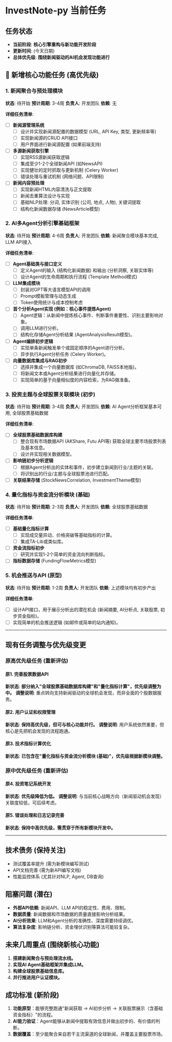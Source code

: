 # InvestNote-py 当前任务

## 任务状态
- **当前阶段**: **核心引擎重构与新功能开发阶段**
- **更新时间**: (今天日期)
- **总体优先级**: **围绕新闻驱动的AI机会发现功能进行**

## 🚀 新增核心功能任务 (高优先级)

### 1. 新闻聚合与预处理模块
**状态**: 待开始
**预计周期**: 3-4周
**负责人**: 开发团队
**依赖**: 无

**详细任务清单**:
- [ ] **新闻源管理系统**
    - [ ] 设计并实现新闻源配置的数据模型 (URL, API Key, 类型, 更新频率等)
    - [ ] 实现新闻源的CRUD API接口
    - [ ] 用户界面进行新闻源配置 (如果前端支持)
- [ ] **多源新闻获取引擎**
    - [ ] 实现RSS源新闻获取逻辑
    - [ ] 集成至少1-2个全球新闻API (如NewsAPI)
    - [ ] 实现健壮的定时抓取与更新机制 (Celery Worker)
    - [ ] 错误处理与重试机制 (网络问题、API限制)
- [ ] **新闻内容预处理**
    - [ ] 实现新闻HTML内容清洗与正文提取
    - [ ] 新闻去重算法设计与实现
    - [ ] 基础NLP处理: 分词, 实体识别 (公司, 地点, 人物), 关键词提取
    - [ ] 结构化新闻数据存储 (NewsArticle模型)

### 2. AI多Agent分析引擎基础框架
**状态**: 待开始
**预计周期**: 4-6周
**负责人**: 开发团队
**依赖**: 新闻聚合模块基本完成, LLM API接入

**详细任务清单**:
- [ ] **Agent基础类与接口定义**
    - [ ] 定义Agent的输入 (结构化新闻数据) 和输出 (分析洞察, 关联实体等)
    - [ ] 设计Agent的生命周期和执行流程 (Template Method模式)
- [ ] **LLM集成模块**
    - [ ] 封装对GPT等大语言模型API的调用
    - [ ] Prompt模板管理与动态生成
    - [ ] Token使用统计与成本控制考虑
- [ ] **首个分析Agent实现 (例如：核心事件提炼Agent)**
    - [ ] Agent逻辑：从新闻中提炼核心事件、判断事件重要性、识别主要影响对象。
    - [ ] 调用LLM进行分析。
    - [ ] 结构化存储Agent分析结果 (AgentAnalysisResult模型)。
- [ ] **Agent编排初步逻辑**
    - [ ] 实现单条新闻触发单个或固定顺序的Agent进行分析。
    - [ ] 异步执行Agent分析任务 (Celery Worker)。
- [ ] **向量数据库集成与RAG初步**
    - [ ] 选择并集成一个向量数据库 (如ChromaDB, FAISS本地版)。
    - [ ] 将新闻文本或Agent分析结果进行向量化并存储。
    - [ ] 实现简单的基于向量相似度的内容检索，为RAG做准备。

### 3. 投资主题与全球股票关联模块 (初步)
**状态**: 待开始
**预计周期**: 3-4周
**负责人**: 开发团队
**依赖**: AI Agent分析框架基本可用, 全球股票基础数据

**详细任务清单**:
- [ ] **全球股票基础数据库构建**
    - [ ] 整合现有市场数据API (AKShare, Futu API等) 获取全球主要市场股票列表及基本信息。
    - [ ] 设计并实现相关数据模型。
- [ ] **影响链初步分析逻辑**
    - [ ] 根据Agent分析出的实体和事件，初步建立新闻到行业/主题的关联。
    - [ ] 将识别出的行业/主题与全球股票池进行匹配。
- [ ] **关联结果存储** (StockNewsCorrelation, InvestmentTheme模型)

### 4. 量化指标与资金流分析模块 (基础)
**状态**: 待开始
**预计周期**: 2-3周
**负责人**: 开发团队
**依赖**: 全球股票基础数据

**详细任务清单**:
- [ ] **基础量化指标计算**
    - [ ] 实现成交量异动、价格突破等基础指标的计算。
    - [ ] 集成TA-Lib或类似库。
- [ ] **资金流指标初步**
    - [ ] 研究并实现1-2个简单的资金流向判断指标。
- [ ] **指标数据存储** (FundingFlowMetrics模型)

### 5. 机会推送与API (原型)
**状态**: 待开始
**预计周期**: 1-2周
**负责人**: 开发团队
**依赖**: 上述模块均有初步产出

**详细任务清单**:
- [ ] 设计API接口，用于展示分析出的潜在机会 (新闻摘要, AI分析点, 关联股票, 初步资金指标)。
- [ ] 实现简单的机会推送逻辑 (如邮件或简单的站内通知)。

---

## 现有任务调整与优先级变更

### 原高优先级任务 (重新评估)

#### 原1. 完善股票数据API
**新状态**: **部分纳入"全球股票基础数据库构建"和"量化指标计算"，优先级调整为中。**
**调整说明**: 重点转向支持新闻驱动的全球机会发现，而非全面的个股数据服务。

#### 原2. 用户认证和权限管理
**新状态**: **保持高优先级，但可与核心功能并行。**
**调整说明**: 用户系统依然重要，但核心是先把机会发现的流程跑通。

#### 原3. 技术指标计算优化
**新状态**: **已包含在"量化指标与资金流分析模块 (基础)"，优先级根据新模块调整。**

### 原中优先级任务 (重新评估)

#### 原4. 投资笔记系统开发
**新状态**: **优先级降低为低。**
**调整说明**: 与当前核心战略方向（新闻驱动机会发现）关联度较低，可后续考虑。

#### 原5. 错误处理和日志记录完善
**新状态**: **保持中高优先级，需贯穿于所有新模块开发中。**

---
## 技术债务 (保持关注)
- 测试覆盖率提升 (需为新模块编写测试)
- API文档完善 (需为新API编写文档)
- 性能监控体系 (尤其针对NLP, Agent, DB查询)

## 阻塞问题 (潜在)
- **外部API依赖**: 新闻API、LLM API的稳定性、费用、限制。
- **数据质量**: 新闻数据和市场数据的质量直接影响分析结果。
- **AI分析效果**: LLM和Agent分析的准确性、深度需要持续调优。
- **算法复杂度**: 影响链分析、资金埋伏识别等算法可能较复杂。

## 未来几周重点 (围绕新核心功能)
1.  **搭建新闻聚合与预处理流水线。**
2.  **实现AI Agent基础框架并集成LLM。**
3.  **构建全球股票基础信息库。**
4.  **并行推进用户认证模块。**

## 成功标准 (新阶段)
1.  **功能原型**：能够完整跑通"新闻获取 -> AI初步分析 -> 关联股票展示（含基础资金指标）"的流程。
2.  **AI能力验证**：Agent能够从新闻中提取有效信息并做出初步的、有价值的判断。
3.  **数据覆盖**：至少能聚合来自若干主流渠道的全球新闻，并覆盖主要股票市场。 